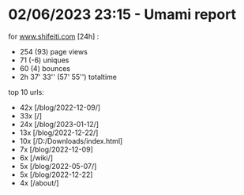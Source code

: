# 02/06/2023 23:15 - Umami report
for www.shifeiti.com [24h] :

 - 254 (93) page views
 - 71 (-6) uniques
 - 60 (4) bounces
 - 2h 37' 33'' (57' 55'') totaltime


top 10 urls:
 - 42x [/blog/2022-12-09/]
 - 33x [/]
 - 24x [/blog/2023-01-12/]
 - 13x [/blog/2022-12-22/]
 - 10x [/D:/Downloads/index.html]
 - 7x [/blog/2022-12-09]
 - 6x [/wiki/]
 - 5x [/blog/2022-05-07/]
 - 5x [/blog/2022-12-22]
 - 4x [/about/]


